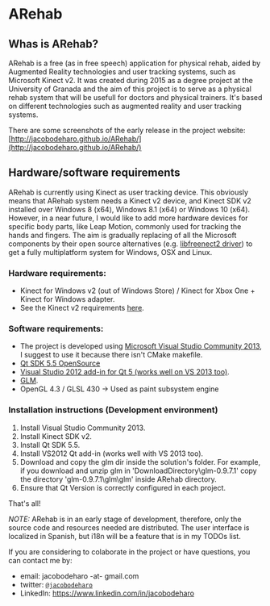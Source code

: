 # ARehab
##  Whas is ARehab?

ARehab is a free (as in free speech) application for physical rehab, aided by Augmented Reality technologies and user tracking systems, such as Microsoft Kinect v2. It was created during 2015 as a degree project at the University of Granada and the aim of this project is to serve as a physical rehab system that will be usefull for doctors and physical trainers. It's based on different technologies such as augmented reality and user tracking systems.

There are some screenshots of the early release in the project website: [http://jacobodeharo.github.io/ARehab/](http://jacobodeharo.github.io/ARehab/) 

## Hardware/software requirements

ARehab is currently using Kinect as user tracking device. This obviously means that ARehab system needs a Kinect v2 device, and Kinect SDK v2 installed over Windows 8 (x64), Windows 8.1 (x64) or Windows 10 (x64). However, in a near future, I would like to add more hardware devices for specific body parts, like Leap Motion, commonly used for tracking the hands and fingers. The aim is gradually replacing of all the Microsoft components by their open source alternatives (e.g. [libfreenect2 driver](https://github.com/OpenKinect/libfreenect2)) to get a fully multiplatform system for Windows, OSX and Linux.

### Hardware requirements:
* Kinect for Windows v2 (out of Windows Store) / Kinect for Xbox One + Kinect for Windows adapter.
* See the Kinect v2 requirements [here](https://msdn.microsoft.com/es-es/library/dn782036.aspx).

### Software requirements:
* The project is developed using [Microsoft Visual Studio Community 2013](https://go.microsoft.com/fwlink/?LinkId=532495&clcid=0x409), I suggest to use it because there isn't CMake makefile.
* [Qt SDK 5.5 OpenSource](http://www.qt.io/download-open-source/)
* [Visual Studio 2012 add-in for Qt 5 (works well on VS 2013 too)](http://download.qt.io/official_releases/vsaddin/qt-vs-addin-1.2.4-opensource.exe).
* [GLM](http://glm.g-truc.net/0.9.7/index.html).
* OpenGL 4.3 / GLSL 430 -> Used as paint subsystem engine

### Installation instructions (Development environment)

1. Install Visual Studio Community 2013.
2. Install Kinect SDK v2.
3. Install Qt SDK 5.5.
4. Install VS2012 Qt add-in (works well with VS 2013 too).
5. Download and copy the glm dir inside the solution's folder.
 For example, if you download and unzip glm in 'DownloadDirectory\glm-0.9.7.1\' copy the directory 'glm-0.9.7.1\glm\glm\' inside ARehab directory. 
6. Ensure that Qt Version is correctly configured in each project. 

That's all!

*NOTE:* ARehab is in an early stage of development, therefore, only the source code and resources needed are distributed. The user interface is localized in Spanish, but i18n will be a feature that is in my TODOs list. 

If you are considering to colaborate in the project or have questions, you can contact me by:
- email: jacobodeharo -at- gmail.com
- twitter: [`@jacobodeharo`](http://twitter.com/jacobodeharo)
- LinkedIn: https://www.linkedin.com/in/jacobodeharo

